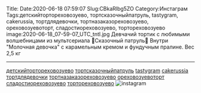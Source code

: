 Title:
Date:2020-06-18 07:59:07
Slug:CBkaRlbg5ZO
Category:Инстаграм
Tags:детскийтортореховозуево, тортсказочныйпатруль, tastygram, cakerussia, тортдлядевочки, тортназаказореховозуево, ореховозуевоторт, сладостиореховозуево, тортореховозуево
image:2020-06-18_07-59-07_UTC_tntl.jpg
Девчачий тортик с любимыми волшебницами из мультсериала 🌟Сказочный патруль🌟
Внутри "Молочная девочка" с карамельным кремом и фундучным пралине.
Вес 2,5 кг
_________________
[детскийтортореховозуево]({tag}детскийтортореховозуево) [тортсказочныйпатруль]({tag}тортсказочныйпатруль) [tastygram]({tag}tastygram) [cakerussia]({tag}cakerussia) [тортдлядевочки]({tag}тортдлядевочки) [тортназаказореховозуево]({tag}тортназаказореховозуево) [ореховозуевоторт]({tag}ореховозуевоторт) [сладостиореховозуево]({tag}сладостиореховозуево) [тортореховозуево]({tag}тортореховозуево)
![instagram]({attach}images/2020-06-18_07-59-07_UTC.jpg)
